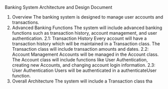 Banking System Architecture and Design Document

1. Overview
  The banking system is designed to manage user accounts and transactions.
2. Advanced Banking Functions
  The system will include advanced banking functions such as transaction history, account management, and user authentication.
2.1: Transaction History
     Every account will have a transaction history which will be maintained in a Transaction class. The Transaction class will include transaction amounts and dates.
2.2: Account Management
     Accounts will be managed in the Account class. The Account class will include functions like User Authentication, creating new Accounts, and changing account login information.
2.3: User Authentication
     Users will be authenticated in a authenticateUser function.
4. Overall Architecture
   The system will include a Transaction class tha
 

